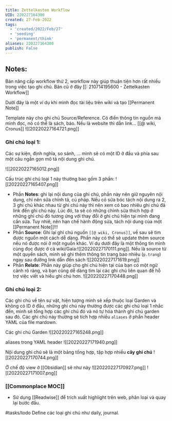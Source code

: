 ```yaml
---
title: Zettelkasten Workflow
UID: 220227164300
created: 27-Feb-2022
tags:
  - 'created/2022/Feb/27'
  - 'seeding'
  - 'permanent/think'
aliases: 220227164300
publish: False
---
```

## Notes:
Bản nâng cấp workflow thứ 2, workflow này giúp thuận tiện hơn rất nhiều trong việc tạo ghi chú. Bản cũ ở đây [[❕ 210714195600 - Zettelkasten Workflow]]

Dưới đây là một ví dụ khi mình đọc tài liệu trên wiki và tạo [[Permanent Note]]

Template này cho ghi chú Source/Reference. Có điền thông tin nguồn mà mình đọc, nó có thể là sách, báo. Nếu là website thì dẫn link...
[[@ wiki, Cronus]]
![[20220227164721.png]]

### Ghi chú loại 1: 
Các sự kiện, định nghĩa, so sánh, ... mình sẽ có một ID ở đầu và phía sau một câu ngắn gọn mô tả nội dung ghi chú.

![[20220227165012.png]]

Cấu trúc ghi chú loại 1 này thường bao gồm 3 phần:
![[20220227165407.png]]

- Phần **Notes**: ghi lại nội dung của ghi chú, phần này nên giữ nguyên nội dung, chỉ nên sửa chính tả, cú pháp. Nếu có sửa bóc tách nội dung ra 2, 3 ghi chú khác nhau từ ghi chú này thì nên xem có bao nhiêu ghi chú đã link đến ghi chú này. Lúc đó, ta sẽ có những chỉnh sửa thích hợp ở những ghi chú đó tương ứng với thay đổi ở ghi chú hiện tại mình đang cần sửa. Tuy nhiê, nên hạn chế hành động sửa, tách nội dung của một [[Permanent Note]]!!!
- Phần **Source**: Ghi lại ghi chú nguồn `[[@ wiki, Cronus]]`, về sau sẽ tìm được nguồn một cách dễ dàng. Phần này có thể sẽ update thêm source nếu nó được nói ở một nguồn khác. Ví dụ dưới đây là một thông tin mình cùng đọc được ở cả wiki/Gaia:![[20220227170111.png]]. Nếu là source từ một quyển sách, mình sẽ ghi thêm thông tin trang bao nhiêu (`p.trang`) ngay sau đường link dẫn đến sách ![[20220227171619.png]]
- Phần **Relate**: Phần này giúp cho ghi chú hiện tại của bạn có một ngữ cảnh rõ ràng, và bạn cũng dễ dàng tìm lại các ghi chú liên quan để hỗ trợ việc viết và hiểu ghi chú hơn.
![[20220227170448.png]]


### Ghi chú loại 2: 
Các ghi chú về tên sự vật, hiện tượng mình sẽ xếp thuộc loại Garden và không có ID ở đầu, những ghi chú này thường được các ghi chú loại 1 nhắc đến, mình sẽ tổng hợp các ghi chú đó và nó tự hóa thành ghi chú garden sau đó. Các ghi chú này thường sẽ tích hợp nhiều `aliases` ở phần header YAML của file mardown.

Các ghi chú Garden
![[20220227165248.png]]

aliases trong YAML header
![[20220227171940.png]]

Nội dung ghi chú sẽ là một bảng tổng hợp, tập hợp nhiều **cây ghi chú**
![[20220227170744.png]]


Ở chế độ view ở [[Obsidian]] sẽ như này
![[20220227170927.png]]
![[20220227171007.png]]


### [[Commonplace MOC]]
- Sử dụng [[Readwise]] để trích xuất highlight trên web, phân loại và quay lại bước đầu.

#tasks/todo Define các loại ghi chú như daily, journal.